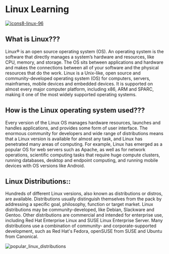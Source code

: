 # **Linux Learning**

[![icons8-linux-96](https://github.com/sdk1010/Linux/assets/145788176/91ad0f51-0a05-4690-a69c-9322a38a3b2c)][1]

## What is Linux???

Linux® is an open source operating system (OS). 
An operating system is the software that directly manages a system’s hardware and resources, like CPU, memory, and storage. 
The OS sits between applications and hardware and makes the connections between all of your software and the physical resources that do the work.
Linux is a Unix-like, open source and community-developed operating system (OS) for computers, servers, mainframes, mobile devices and embedded devices. 
It is supported on almost every major computer platform, including x86, ARM and SPARC, making it one of the most widely supported operating systems.

## How is the Linux operating system used???

Every version of the Linux OS manages hardware resources, launches and handles applications, and provides some form of user interface. 
The enormous community for developers and wide range of distributions means that a Linux version is available for almost any task, and Linux has penetrated many areas of computing.
For example, Linux has emerged as a popular OS for web servers such as Apache, as well as for network operations, scientific computing tasks that require huge compute clusters, running databases, desktop and endpoint computing, and running mobile devices with OS versions like Android.

## Linux Distributions::

Hundreds of different Linux versions, also known as distributions or distros, are available. 
Distributions usually distinguish themselves from the pack by addressing a specific goal, philosophy, function or target market.
Linux distributions may be community-developed, like Debian, Slackware and Gentoo. 
Other distributions are commercial and intended for enterprise use, including Red Hat Enterprise Linux and SUSE Linux Enterprise Server. 
Many distributions use a combination of community- and corporate-supported development, such as Red Hat's Fedora, openSUSE from SUSE and Ubuntu from Canonical.

![popular_linux_distributions](https://github.com/sdk1010/Understanding-Linux/assets/145788176/db07dfd7-c96b-4bb1-8461-2fee1b219feb)

[1]: https://www.linuxfoundation.org/
